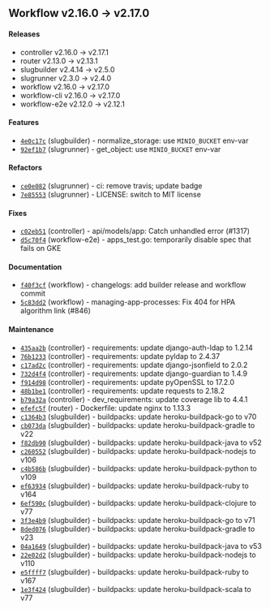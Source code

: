 ## Workflow v2.16.0 -> v2.17.0

#### Releases

- controller v2.16.0 -> v2.17.1
- router v2.13.0 -> v2.13.1
- slugbuilder v2.4.14 -> v2.5.0
- slugrunner v2.3.0 -> v2.4.0
- workflow v2.16.0 -> v2.17.0
- workflow-cli v2.16.0 -> v2.17.0
- workflow-e2e v2.12.0 -> v2.12.1

#### Features

- [`4e0c17c`](https://github.com/deiscc/slugbuilder/commit/4e0c17cc7e514dad5d9e1fe290c528dcdebd5785) (slugbuilder) - normalize_storage: use `MINIO_BUCKET` env-var
- [`92ef1b7`](https://github.com/deiscc/slugrunner/commit/92ef1b7817f51197f3995b5d0822302062bfe6a9) (slugrunner) - get_object: use `MINIO_BUCKET` env-var

#### Refactors

- [`ce0e082`](https://github.com/deiscc/slugrunner/commit/ce0e082a17831285d1fbaf6cd08875a948a64697) (slugrunner) - ci: remove travis; update badge
- [`7e85553`](https://github.com/deiscc/slugrunner/commit/7e85553cf3a197fc62b706df4262404cf92b37b3) (slugrunner) - LICENSE: switch to MIT license

#### Fixes

- [`c02eb51`](https://github.com/deiscc/controller/commit/c02eb51312db4454548d3e39452f59cd1c9355f9) (controller) - api/models/app: Catch unhandled error (#1317)
- [`d5c70f4`](https://github.com/deiscc/workflow-e2e/commit/d5c70f4fedd88855d42ef1a1cfedbd79938b5e7f) (workflow-e2e) - apps_test.go: temporarily disable spec that fails on GKE

#### Documentation

- [`f40f3cf`](https://github.com/deiscc/workflow/commit/f40f3cfea3bba3c1e2f11f55c4c25dd162b4aeb6) (workflow) - changelogs: add builder release and workflow commit
- [`5c83dd2`](https://github.com/deiscc/workflow/commit/5c83dd2a187eb0014de502170fc1100f23c6d1a1) (workflow) - managing-app-processes: Fix 404 for HPA algorithm link (#846)

#### Maintenance

- [`435aa2b`](https://github.com/deiscc/controller/commit/435aa2bc4562bc776ad895e2f08a0311703e8e55) (controller) - requirements: update django-auth-ldap to 1.2.14
- [`76b1233`](https://github.com/deiscc/controller/commit/76b1233ba6b81f5b22420e5872ca1a9ea73bd07a) (controller) - requirements: update pyldap to 2.4.37
- [`c17ad2c`](https://github.com/deiscc/controller/commit/c17ad2ce8391f62d883f6cee5734acf25eb56522) (controller) - requirements: update django-jsonfield to 2.0.2
- [`732d4f4`](https://github.com/deiscc/controller/commit/732d4f462329d92dfd0ae801aa6fca96e97b8ae8) (controller) - requirements: update django-guardian to 1.4.9
- [`f914d98`](https://github.com/deiscc/controller/commit/f914d98f96e023d69771c365326aff6186f57b50) (controller) - requirements: update pyOpenSSL to 17.2.0
- [`48b1be1`](https://github.com/deiscc/controller/commit/48b1be18c59755771d0908c1627eb2278996d43c) (controller) - requirements: update requests to 2.18.2
- [`b79a32a`](https://github.com/deiscc/controller/commit/b79a32a00503cb7124573411fb5d469ae3c9766b) (controller) - dev_requirements: update coverage lib to 4.4.1
- [`efefc5f`](https://github.com/deiscc/router/commit/efefc5f51a812507191f0e91303f36527965ec4e) (router) - Dockerfile: update nginx to 1.13.3
- [`c1364b3`](https://github.com/deiscc/slugbuilder/commit/c1364b39d2619bd14c7714ed9547a7e4fff1104d) (slugbuilder) - buildpacks: update heroku-buildpack-go to v70
- [`cb073da`](https://github.com/deiscc/slugbuilder/commit/cb073da9c2541f3759a81da0395f2fe28164ea34) (slugbuilder) - buildpacks: update heroku-buildpack-gradle to v22
- [`f82db90`](https://github.com/deiscc/slugbuilder/commit/f82db90f3f8882425dcfd8bbf8d60ec9148d1b21) (slugbuilder) - buildpacks: update heroku-buildpack-java to v52
- [`c260552`](https://github.com/deiscc/slugbuilder/commit/c2605521fb3b61071ca261b2214106cc96c092f6) (slugbuilder) - buildpacks: update heroku-buildpack-nodejs to v106
- [`c4b586b`](https://github.com/deiscc/slugbuilder/commit/c4b586bdb301f354a4c97e5bbf3197e0955bf29d) (slugbuilder) - buildpacks: update heroku-buildpack-python to v109
- [`ef63934`](https://github.com/deiscc/slugbuilder/commit/ef639343ca83dd7d6401a34484b73fae26481dfa) (slugbuilder) - buildpacks: update heroku-buildpack-ruby to v164
- [`6ef590c`](https://github.com/deiscc/slugbuilder/commit/6ef590c0d803dbf91feb8ae6ee9a0de163cac192) (slugbuilder) - buildpacks: update heroku-buildpack-clojure to v77
- [`3f3e4b9`](https://github.com/deiscc/slugbuilder/commit/3f3e4b9cd260d1ee2bc41fea85f96d11749f3872) (slugbuilder) - buildpacks: update heroku-buildpack-go to v71
- [`8ded076`](https://github.com/deiscc/slugbuilder/commit/8ded07664af2d2a76855e6e686be90b479b671ab) (slugbuilder) - buildpacks: update heroku-buildpack-gradle to v23
- [`04a1649`](https://github.com/deiscc/slugbuilder/commit/04a16495abe52c79014dcaf18f37b8c06bf2a5b5) (slugbuilder) - buildpacks: update heroku-buildpack-java to v53
- [`22e02d2`](https://github.com/deiscc/slugbuilder/commit/22e02d22b75ab99880727fe71755021a74b6e222) (slugbuilder) - buildpacks: update heroku-buildpack-nodejs to v110
- [`e5ffff7`](https://github.com/deiscc/slugbuilder/commit/e5ffff7849623dba69236cd1227162fd633c24b4) (slugbuilder) - buildpacks: update heroku-buildpack-ruby to v167
- [`1e3f424`](https://github.com/deiscc/slugbuilder/commit/1e3f424130d018e511791a2051106a1eb049bc77) (slugbuilder) - buildpacks: update heroku-buildpack-scala to v77
